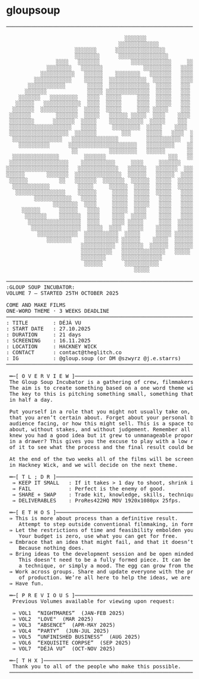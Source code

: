 # gloupsoup

<!-- README.md -->

<pre>
──────────────────────────────────────────────────────────────────────────────

                                      ░░░░░░░
                                    ░░░░░░░░░░░░░
                      ░░░░░░░      ░░░░░░░░░░░░░░░░
                      ░░░░░░░░      ░░░░░░░░░░░░░░░░
                ░░░░   ░░░░░░░          ░░░░░░░░░░░░░     ░░░░░
             ░░░░░░░░   ░░░░░░░             ░░░░░░░░░   ░░░░░░░
           ░░░░░░░░░░░   ░░░░░░    ░░░░░░░░   ░░░░░░░   ░░░░░
         ░░░░░░░░░░░░    ░░░░░░  ░░░░░░░░░░░░  ░░░░░░   ░░░░  ░░░
       ░░░░░░░░░░░░       ░░░░░  ░░░░░░░░░░░░░  ░░░░░   ░░░  ░░░░░░░
      ░░░░░░░             ░░░░░ ░░░░░░░░░░░░░░  ░░░░░   ░░░  ░░    ░░
    ░░░░░░░   ░░░░░░░░░   ░░░░  ░░░░░     ░░░░  ░░░░░   ░░░  ░░     ░░░
   ░░░░░░   ░░░░░░░░░░░░  ░░░░  ░░░░░     ░░░░  ░░░░░   ░░░  ░░░     ░░
  ░░░░░░░  ░░░░░░░░░░░░  ░░░░░  ░░░░░     ░░░░ ░░░░░    ░░░  ░░░░   ░░░░
 ░░░░░░░        ░░░░░░░  ░░░░░   ░░░░░░ ░░░░░  ░░░░    ░░░░  ░░░░░░░░░░░
 ░░░░░░░░      ░░░░░░░  ░░░░░    ░░░░░░░░░░░  ░░░░░    ░░░  ░░░░  ░░░░░░
 ░░░░░░░░░░░░░░░░░░░░   ░░░░░     ░░░░░░░░░  ░░░░░    ░░░░  ░░░░
 ░░░░░░░░░░░░░░░░░░░  ░░░░░░░        ░░░     ░░░░░   ░░░░  ░░░░
  ░░░░░░░░░░░░░░░░   ░░░░░░░░░░░░░░░         ░░░░░░░░░░░   ░░░░
    ░░░░░░░░░░      ░░░░░░░░░░░░░░░░░░░░░░   ░░░░░░░░░    ░░░░
                     ░░          ░░░░░░░░░   ░░░░░░       ░░░░   ░░░░░░░░
  ░░░░░░░░░░░░░░░        ░░░░░░░                    ░░░   ░░   ░░░░░░░░░░░
 ░░░░░░░░░░░░░░░░░░░    ░░░░░░░░░░░     ░░░░     ░░░░░░░    ░░░░░░░░░░░░░░
░░░░░░░░░░░░░░░░░░░░   ░░░░░░░░░░░░░   ░░░░░░   ░░░░░░░  ░░░░░░░░░░░░░░░░░░
░░░░░░       ░░░░░░░  ░░░░░░░░░░░░░░░  ░░░░░░   ░░░░░░  ░░░░░       ░░░░░░
 ░░░░░░          ░░   ░░░░░░░  ░░░░░░░  ░░░░░░  ░░░░░  ░░░░░        ░░░░░░
  ░░░░░░░░░░░░         ░░░░░     ░░░░░░  ░░░░░  ░░░░░  ░░░░░       ░░░░░░
   ░░░░░░░░░░░░░░░░    ░░░░░░     ░░░░░  ░░░░░  ░░░░░   ░░░░░░░░░░░░░░░░
         ░░░░░░░░░░░░   ░░░░░     ░░░░░  ░░░░░   ░░░░   ░░░░░░░░░░░░░
               ░░░░░░░░  ░░░░     ░░░░░  ░░░░░   ░░░░   ░░░░░░░
     ░░░░░░      ░░░░░░   ░░░░    ░░░░░  ░░░░    ░░░░   ░░░░
      ░░░░░░░    ░░░░░░░  ░░░░    ░░░░  ░░░░░    ░░░░   ░░░░
       ░░░░░░░░░░░░░░░░░  ░░░░    ░░░░ ░░░░░     ░░░░  ░░░░░
        ░░░░░░░░░░░░░░░░  ░░░░░  ░░░░  ░░░░░    ░░░░░  ░░░░░
          ░░░░░░░░░░░░░  ░░░░░░░░░░░  ░░░░░     ░░░░░ ░░░░░░░
             ░░░░░░░░    ░░░░░░░░░░░ ░░░░░░    ░░░░░  ░░░░░░░
                        ░░░░░░░░░░░  ░░░░░░░  ░░░░░░  ░░░░░░
                        ░░░░░░░░░░   ░░░░░░░░░░░░░░   ░░░░░
                        ░░░░░░░░     ░░░░░░░░░░░░░
                         ░░░░░░       ░░░░░░░░░░░
                                         ░░░░░

──────────────────────────────────────────────────────────────────────────────
:GLOUP SOUP INCUBATOR:
VOLUME 7 — STARTED 25TH OCTOBER 2025

COME AND MAKE FILMS
ONE‑WORD THEME · 3 WEEKS DEADLINE
──────────────────────────────────────────────────────────────────────────────
: TITLE        : DÉJÀ VU
: START DATE   : 27.10.2025
: DURATION     : 21 days
: SCREENING    : 16.11.2025
: LOCATION     : HACKNEY WICK
: CONTACT      : contact@theglitch.co
: IG           : @gloup.soup (or DM @szwyrz @j.e.starrs)
──────────────────────────────────────────────────────────────────────────────

 ═─[ O V E R V I E W ]────────────────────────────────────────────────────────
 The Gloup Soup Incubator is a gathering of crew, filmmakers, artists, etc.
 The aim is to create something based on a one word theme within two weeks.
 The key to this is pitching something small, something that you could film
 in half a day.

 Put yourself in a role that you might not usually take on, try out an idea
 that you aren’t certain about. Forget about your personal brand, being
 audience facing, or how this might sell. This is a space to practice and mess
 about, without stakes, and without judgement. Remember all those times you
 knew you had a good idea but it grew to unmanageable proportions and ended up
 in a drawer? This gives you the excuse to play with a low resolution version
 of it to see what the process and the final result could be.

 At the end of the two weeks all of the films will be screened in theglitch.co
 in Hackney Wick, and we will decide on the next theme.

 ═─[ T L ; D R ]──────────────────────────────────────────────────────────────
  ⇛ KEEP IT SMALL   : If it takes > 1 day to shoot, shrink it.
  ⇛ FAIL            : Perfect is the enemy of good.
  ⇛ SHARE + SWAP    : Trade kit, knowledge, skills, techniques.
  ⇛ DELIVERABLES    : ProRes422HQ MOV 1920x1080px 25fps.

 ═─[ E T H O S ]──────────────────────────────────────────────────────────────
 ⇛ This is more about process than a definitive result.
    Attempt to step outside conventional filmmaking, in form and practice.
 ⇛ Let the restrictions of time and feasibility embolden your creativity.
    Your budget is zero, use what you can get for free.
 ⇛ Embrace that an idea that might fail, and that it doesn’t matter.
    Because nothing does.
 ⇛ Bring ideas to the development session and be open minded about others.
    This doesn’t need to be a fully formed piece. It can be a prop, a set piece,
    a technique, or simply a mood. The egg can grow from there.
 ⇛ Work across groups. Share and update everyone with the progress and problems
    of production. We’re all here to help the ideas, we are not competing.
 ⇛ Have fun.

 ═─[ P R E V I O U S ]────────────────────────────────────────────────────────
  Previous Volumes available for viewing upon request:

  ⇛ VOL1  “NIGHTMARES”  (JAN-FEB 2025)
  ⇛ VOL2  "LOVE"  (MAR 2025)
  ⇛ VOL3  “ABSENCE”  (APR-MAY 2025)
  ⇛ VOL4  “PARTY”  (JUN-JUL 2025)
  ⇛ VOL5  “UNFINISHED BUSINESS”  (AUG 2025)
  ⇛ VOL6  “EXQUISITE CORPSE”  (SEP 2025)
  ⇛ VOL7  “DÉJÀ VU”  (OCT-NOV 2025)

 ═─[ T H X ]──────────────────────────────────────────────────────────────────
  Thank you to all of the people who make this possible.
 ─────────────────────────────────────────────────────────────────────────────
</pre>
